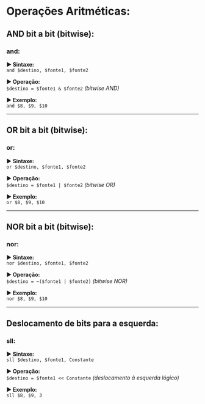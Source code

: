 # Operações Aritméticas:
## AND bit a bit (bitwise): 
### and:
**▶ Sintaxe:**  
`and $destino, $fonte1, $fonte2`  

**▶ Operação:**  
`$destino = $fonte1 & $fonte2` *(bitwise AND)*  

**▶ Exemplo:**  
`and $8, $9, $10`  

---
## OR bit a bit (bitwise): 
### or:
**▶ Sintaxe:**  
`or $destino, $fonte1, $fonte2`  

**▶ Operação:**  
`$destino = $fonte1 | $fonte2` *(bitwise OR)*  

**▶ Exemplo:**  
`or $8, $9, $10` 

---
## NOR bit a bit (bitwise): 
### nor:
**▶ Sintaxe:**  
`nor $destino, $fonte1, $fonte2`  

**▶ Operação:**  
`$destino = ~($fonte1 | $fonte2)` *(bitwise NOR)*  

**▶ Exemplo:**  
`nor $8, $9, $10` 

---
## Deslocamento de bits para a esquerda: 
### sll:
**▶ Sintaxe:**  
`sll $destino, $fonte1, Constante`  

**▶ Operação:**  
`$destino = $fonte1 << Constante` *(deslocamento à esquerda lógico)*  

**▶ Exemplo:**  
`sll $8, $9, 3`  

